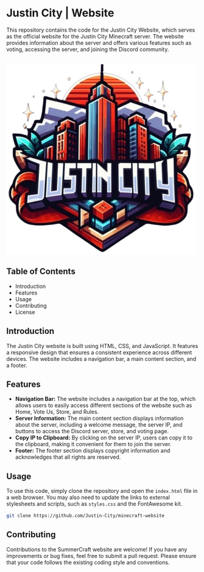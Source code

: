 # Justin City | Website

This repository contains the code for the Justin City Website, which serves as the official website for the Justin City Minecraft server. The website provides information about the server and offers various features such as voting, accessing the server, and joining the Discord community.

<br>
<img src="logo.png">
<br>

## Table of Contents
- Introduction
- Features
- Usage
- Contributing
- License

## Introduction

The Justin City website is built using HTML, CSS, and JavaScript. It features a responsive design that ensures a consistent experience across different devices. The website includes a navigation bar, a main content section, and a footer.

## Features

- <b>Navigation Bar:</b> The website includes a navigation bar at the top, which allows users to easily access different sections of the website such as Home, Vote Us, Store, and Rules.
- <b>Server Information:</b> The main content section displays information about the server, including a welcome message, the server IP, and buttons to access the Discord server, store, and voting page.
- <b>Copy IP to Clipboard:</b> By clicking on the server IP, users can copy it to the clipboard, making it convenient for them to join the server.
- <b>Footer:</b> The footer section displays copyright information and acknowledges that all rights are reserved.

## Usage

To use this code, simply clone the repository and open the `index.html` file in a web browser. You may also need to update the links to external stylesheets and scripts, such as `styles.css` and the FontAwesome kit.

```bash
git clone https://github.com/Justin-City/minecraft-website
``` 

## Contributing

Contributions to the SummerCraft website are welcome! If you have any improvements or bug fixes, feel free to submit a pull request. Please ensure that your code follows the existing coding style and conventions. 

<br>

<div align="center">
	<img src="background.png>
	<h4>Justin City 2024</h4>
</div>	
